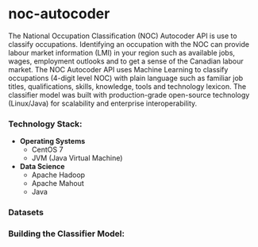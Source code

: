 # noc-autocoder
The National Occupation Classification (NOC) Autocoder API is use to classify occupations. Identifying an occupation with the NOC can provide labour market information (LMI) in your region such as available jobs, wages, employment outlooks and to get a sense of the Canadian labour market. The NOC Autocoder API uses Machine Learning to classify occupations (4-digit level NOC) with plain language such as familiar job titles, qualifications, skills, knowledge, tools and technology lexicon. The classifier model was built with production-grade open-source technology (Linux/Java) for scalability and enterprise interoperability.

### Technology Stack:

- **Operating Systems**
  + CentOS 7
  + JVM (Java Virtual Machine)
- **Data Science**
  + Apache Hadoop
  + Apache Mahout
  + Java




### Datasets

### Building the Classifier Model:
